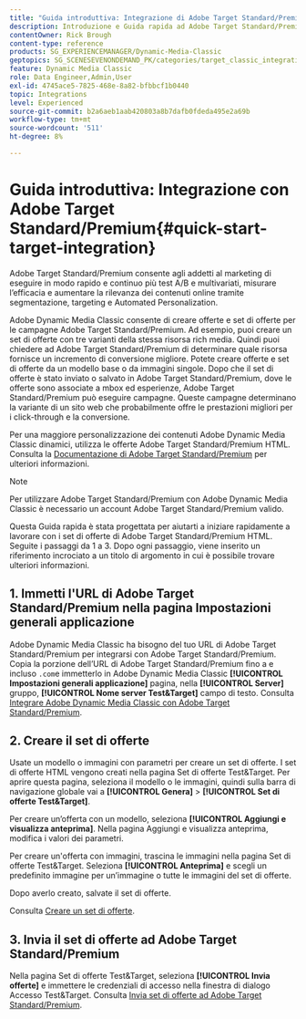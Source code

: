 ```yaml
---
title: "Guida introduttiva: Integrazione di Adobe Target Standard/Premium"
description: Introduzione e Guida rapida ad Adobe Target Standard/Premium per aiutarti a iniziare rapidamente a utilizzare le tecniche di integrazione di Adobe Target Standard/Premium in Adobe Dynamic Media Classic.
contentOwner: Rick Brough
content-type: reference
products: SG_EXPERIENCEMANAGER/Dynamic-Media-Classic
geptopics: SG_SCENESEVENONDEMAND_PK/categories/target_classic_integration
feature: Dynamic Media Classic
role: Data Engineer,Admin,User
exl-id: 4745ace5-7825-468e-8a82-bfbbcf1b0440
topic: Integrations
level: Experienced
source-git-commit: b2a6aeb1aab420803a8b7dafb0fdeda495e2a69b
workflow-type: tm+mt
source-wordcount: '511'
ht-degree: 8%

---
```


# Guida introduttiva: Integrazione con Adobe Target Standard/Premium{#quick-start-target-integration}

Adobe Target Standard/Premium consente agli addetti al marketing di eseguire in modo rapido e continuo più test A/B e multivariati, misurare l’efficacia e aumentare la rilevanza dei contenuti online tramite segmentazione, targeting e Automated Personalization.

Adobe Dynamic Media Classic consente di creare offerte e set di offerte per le campagne Adobe Target Standard/Premium. Ad esempio, puoi creare un set di offerte con tre varianti della stessa risorsa rich media. Quindi puoi chiedere ad Adobe Target Standard/Premium di determinare quale risorsa fornisce un incremento di conversione migliore. Potete creare offerte e set di offerte da un modello base o da immagini singole. Dopo che il set di offerte è stato inviato o salvato in Adobe Target Standard/Premium, dove le offerte sono associate a mbox ed esperienze, Adobe Target Standard/Premium può eseguire campagne. Queste campagne determinano la variante di un sito web che probabilmente offre le prestazioni migliori per i click-through e la conversione.

Per una maggiore personalizzazione dei contenuti Adobe Dynamic Media Classic dinamici, utilizza le offerte Adobe Target Standard/Premium HTML. Consulta la [Documentazione di Adobe Target Standard/Premium](https://experienceleague.adobe.com/en/docs/target) per ulteriori informazioni.

>[!NOTE]
>
>Per utilizzare Adobe Target Standard/Premium con Adobe Dynamic Media Classic è necessario un account Adobe Target Standard/Premium valido.

Questa Guida rapida è stata progettata per aiutarti a iniziare rapidamente a lavorare con i set di offerte di Adobe Target Standard/Premium HTML. Seguite i passaggi da 1 a 3. Dopo ogni passaggio, viene inserito un riferimento incrociato a un titolo di argomento in cui è possibile trovare ulteriori informazioni.

## 1. Immetti l&#39;URL di Adobe Target Standard/Premium nella pagina Impostazioni generali applicazione

Adobe Dynamic Media Classic ha bisogno del tuo URL di Adobe Target Standard/Premium per integrarsi con Adobe Target Standard/Premium. Copia la porzione dell’URL di Adobe Target Standard/Premium fino a e incluso `.com`e immetterlo in Adobe Dynamic Media Classic **[!UICONTROL Impostazioni generali applicazione]** pagina, nella **[!UICONTROL Server]** gruppo, **[!UICONTROL Nome server Test&amp;Target]** campo di testo. Consulta [Integrare Adobe Dynamic Media Classic con Adobe Target Standard/Premium](integrating-dmc-with-target.md#integrating-dmc-with-target).

## 2. Creare il set di offerte

Usate un modello o immagini con parametri per creare un set di offerte. I set di offerte HTML vengono creati nella pagina Set di offerte Test&amp;Target. Per aprire questa pagina, seleziona il modello o le immagini, quindi sulla barra di navigazione globale vai a **[!UICONTROL Genera]** > **[!UICONTROL Set di offerte Test&amp;Target]**.

Per creare un’offerta con un modello, seleziona **[!UICONTROL Aggiungi e visualizza anteprima]**. Nella pagina Aggiungi e visualizza anteprima, modifica i valori dei parametri.

Per creare un&#39;offerta con immagini, trascina le immagini nella pagina Set di offerte Test&amp;Target. Seleziona **[!UICONTROL Anteprima]** e scegli un predefinito immagine per un’immagine o tutte le immagini del set di offerte.

Dopo averlo creato, salvate il set di offerte.

Consulta [Creare un set di offerte](creating-offer-set.md#creating_an_offer_set).

## 3. Invia il set di offerte ad Adobe Target Standard/Premium

Nella pagina Set di offerte Test&amp;Target, seleziona **[!UICONTROL Invia offerte]** e immettere le credenziali di accesso nella finestra di dialogo Accesso Test&amp;Target. Consulta [Invia set di offerte ad Adobe Target Standard/Premium](pushing-offer-sets-target.md#pushing_offer_sets_to_target).

